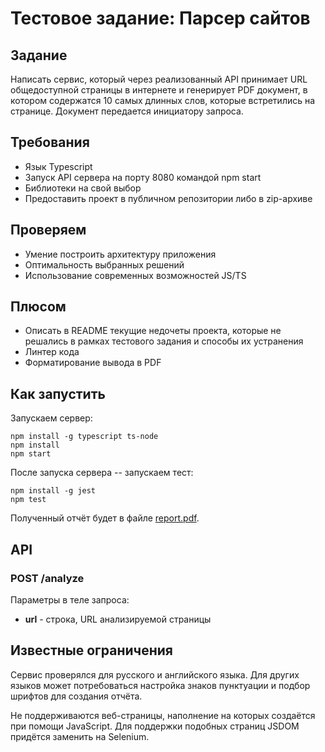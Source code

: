 # Тестовое задание: Парсер сайтов

## Задание

Написать сервис, который через реализованный API принимает URL общедоступной страницы в интернете и генерирует PDF документ, в котором содержатся 10 самых длинных слов, которые встретились на странице. Документ передается инициатору запроса.

## Требования

* Язык Typescript
* Запуск API сервера на порту 8080 командой npm start
* Библиотеки на свой выбор
* Предоставить проект в публичном репозитории либо в zip-архиве

## Проверяем

* Умение построить архитектуру приложения
* Оптимальность выбранных решений
* Использование современных возможностей JS/TS

## Плюсом

* Описать в README текущие недочеты проекта, которые не решались в рамках тестового задания и способы их устранения
* Линтер кода
* Форматирование вывода в PDF

## Как запустить

Запускаем сервер:
```
npm install -g typescript ts-node
npm install
npm start
```

После запуска сервера -- запускаем тест:
```
npm install -g jest
npm test
```
Полученный отчёт будет в файле [report.pdf](report.pdf).

## API

### POST /analyze

Параметры в теле запроса:

* **url** - строка, URL анализируемой страницы

## Известные ограничения

Сервис проверялся для русского и английского языка. Для других языков может потребоваться 
настройка знаков пунктуации и подбор шрифтов для создания отчёта.

Не поддерживаются веб-страницы, наполнение на которых создаётся при помощи JavaScript.
Для поддержки подобных страниц JSDOM придётся заменить на Selenium.
